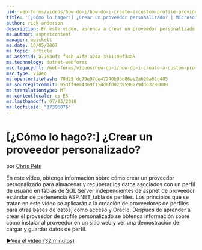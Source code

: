 ```yaml
---
uid: web-forms/videos/how-do-i/how-do-i-create-a-custom-profile-provider
title: '[¿Cómo lo hago?:] ¿Crear un proveedor personalizado? | Microsoft Docs'
author: rick-anderson
description: En este vídeo, aprenda a crear un proveedor personalizado para almacenar y recuperar los datos asociados con un perfil de usuario en tablas de SQL Server independientes de t...
ms.author: aspnetcontent
manager: wpickett
ms.date: 10/05/2007
ms.topic: article
ms.assetid: a776a0fc-f34b-47fe-a24a-3311100f34a5
ms.technology: dotnet-webforms
msc.legacyurl: /web-forms/videos/how-do-i/how-do-i-create-a-custom-profile-provider
msc.type: video
ms.openlocfilehash: 70d25fdc79e97de47240b93d06ae2a620a61c485
ms.sourcegitcommit: 953ff9ea4369f154d6fd0239599279ddd3280009
ms.translationtype: MT
ms.contentlocale: es-ES
ms.lasthandoff: 07/03/2018
ms.locfileid: "37396076"
---
```

<a name="how-do-i-create-a-custom-profile-provider"></a>[¿Cómo lo hago?:] ¿Crear un proveedor personalizado?
====================
por [Chris Pels](https://twitter.com/chrispels)

En este vídeo, obtenga información sobre cómo crear un proveedor personalizado para almacenar y recuperar los datos asociados con un perfil de usuario en tablas de SQL Server independientes de aspnet de proveedor estándar de pertenencia ASP.NET\_tabla de perfiles. Los principios que se tratan en este vídeo se aplicarán a la creación de proveedores de perfiles para otras bases de datos, como acceso y Oracle. Después de aprender a crear el proveedor de profile personalizado se obtenga información sobre cómo instalar al proveedor en un sitio web y ver una demostración de cargar y guardar datos de perfil.

[&#9654;Vea el vídeo (32 minutos)](https://channel9.msdn.com/Blogs/ASP-NET-Site-Videos/how-do-i-create-a-custom-profile-provider)
